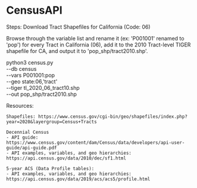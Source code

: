 # CensusAPI
Steps:
Download Tract Shapefiles for California (Code: 06) 

Browse through the variable list and rename it (ex: 'P001001' renamed to 'pop') for every Tract in
   California (06), add it to the 2010 Tract-level TIGER shapefile for CA,
   and output it to 'pop_shp/tract2010.shp'.

python3 census.py \
    --db census \
    --vars P001001:pop \
    --geo state:06,'tract' \
    --tiger tl_2020_06_tract10.shp \
    --out pop_shp/tract2010.shp

Resources:
    
    Shapefiles: https://www.census.gov/cgi-bin/geo/shapefiles/index.php?year=2020&layergroup=Census+Tracts
    
    Decennial Census
    - API guide: https://www.census.gov/content/dam/Census/data/developers/api-user-guide/api-guide.pdf
    - API examples, variables, and geo hierarchies: https://api.census.gov/data/2010/dec/sf1.html
    
    5-year ACS (Data Profile tables):
    - API examples, variables, and geo hierarchies: https://api.census.gov/data/2019/acs/acs5/profile.html
